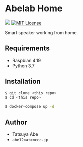 Abelab Home
===========

[![](https://github.com/AjxLab/abelab-home/workflows/build/badge.svg)](https://github.com/AjxLab/abelab-home/actions)
[![MIT License](http://img.shields.io/badge/license-MIT-blue.svg?style=flat)](LICENSE)

Smart speaker working from home.


## Requirements
* Raspbian 4.19
* Python 3.7


## Installation
```sh
$ git clone <this repo>
$ cd <this repo>

$ docker-compose up -d
```

## Author
* Tatsuya Abe
* ```abe12<at>mccc.jp```
